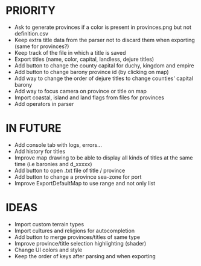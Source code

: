 # PRIORITY
- Ask to generate provinces if a color is present in provinces.png but not definition.csv
- Keep extra title data from the parser not to discard them when exporting (same for provinces?)
- Keep track of the file in which a title is saved
- Export titles (name, color, capital, landless, dejure titles)
- Add button to change the county capital for duchy, kingdom and empire
- Add button to change barony province id (by clicking on map)
- Add way to change the order of dejure titles to change counties' capital barony
- Add way to focus camera on province or title on map
- Import coastal, island and land flags from files for provinces
- Add operators in parser

# IN FUTURE
- Add console tab with logs, errors...
- Add history for titles
- Improve map drawing to be able to display all kinds of titles at the same time (i.e baronies and d_xxxxx)
- Add button to open .txt file of title / province
- Add button to change a province sea-zone for port
- Improve ExportDefaultMap to use range and not only list

# IDEAS
- Import custom terrain types
- Import cultures and religions for autocompletion
- Add button to merge provinces/titles of same type
- Improve province/title selection highlighting (shader)
- Change UI colors and style
- Keep the order of keys after parsing and when exporting